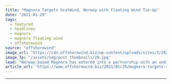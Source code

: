 ```yaml
---
title: "Magnora Targets ScotWind, Norway with Floating Wind Tie-Up"
date: "2021-01-29"
tags: 
  - featured
  - headlines
  - magnora
  - magnora floating wind
  - offshorewind
source: "offshorewind"
image_url: "https://cdn.offshorewind.biz/wp-content/uploads/sites/2/2021/01/29093007/Illustration__.jpg"
image_fp: "/assets/img/post_thumbnails/29.jpg"
lead: "Norway-based Magnora has entered into a partnership with an undisclosed company to establish a"
article_url: "https://www.offshorewind.biz/2021/01/29/magnora-targets-scotwind-norway-with-floating-wind-tie-up/"
---
```


---
